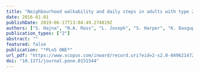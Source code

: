 ```yaml
---
title: "Neighbourhood walkability and daily steps in adults with type 2 diabetes"
date: 2016-01-01
publishDate: 2019-06-17T13:04:49.274819Z
authors: ["S. Hajna", "N.A. Ross", "L. Joseph", "S. Harper", "K. Dasgupta"]
publication_types: ["2"]
abstract: ""
featured: false
publication: "*PLoS ONE*"
url_pdf: "https://www.scopus.com/inward/record.uri?eid=2-s2.0-84962147232&doi=10.1371%2fjournal.pone.0151544&partnerID=40&md5=5b05dbcf0cf210a4c7309caa4c6bf1ae"
doi: "10.1371/journal.pone.0151544"
---
```


